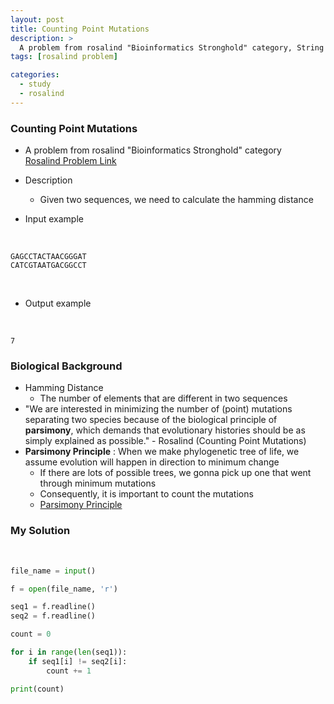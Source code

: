 ```yaml
---
layout: post
title: Counting Point Mutations
description: >
  A problem from rosalind "Bioinformatics Stronghold" category, String Algorithm
tags: [rosalind problem]

categories:
  - study
  - rosalind
---
```


### Counting Point Mutations
* A problem from rosalind "Bioinformatics Stronghold" category<br>
[Rosalind Problem Link](https://rosalind.info/problems/hamm/)

* Description
  * Given two sequences, we need to calculate the hamming distance
* Input example

<br>

~~~
GAGCCTACTAACGGGAT
CATCGTAATGACGGCCT
~~~

<br>

* Output example

<br>

~~~
7
~~~

### Biological Background
* Hamming Distance
  * The number of elements that are different in two sequences
* "We are interested in minimizing the number of (point) mutations separating two species because of the biological principle of **parsimony**, which demands that evolutionary histories should be as simply explained as possible." - Rosalind (Counting Point Mutations)
* **Parsimony Principle** : When we make phylogenetic tree of life, we assume evolution will happen in direction to minimum change
  * If there are lots of possible trees, we gonna pick up one that went through minimum mutations
  * Consequently, it is important to count the mutations
  * [Parsimony Principle](https://m.blog.naver.com/wnsrl5/221406314544)

### My Solution
<br>

~~~python
file_name = input()

f = open(file_name, 'r')

seq1 = f.readline()
seq2 = f.readline()

count = 0

for i in range(len(seq1)):
    if seq1[i] != seq2[i]:
        count += 1

print(count)
~~~

<br>
